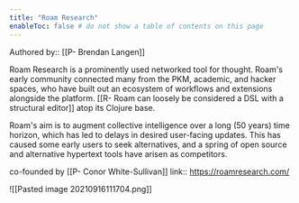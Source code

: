 ```yaml
---
title: "Roam Research"
enableToc: false # do not show a table of contents on this page
---
```

Authored by:: [[P- Brendan Langen]]

Roam Research is a prominently used networked tool for thought. Roam's early community connected many from the PKM, academic, and hacker spaces, who have built out an ecosystem of workflows and extensions alongside the platform. [[R- Roam can loosely be considered a DSL with a structural editor]] atop its Clojure base. 

Roam's aim is to augment collective intelligence over a long (50 years) time horizon, which has led to delays in desired user-facing updates. This has caused some early users to seek alternatives, and a spring of open source and alternative hypertext tools have arisen as competitors. 

co-founded by [[P- Conor White-Sullivan]] 
link:: https://roamresearch.com/

![[Pasted image 20210916111704.png]]